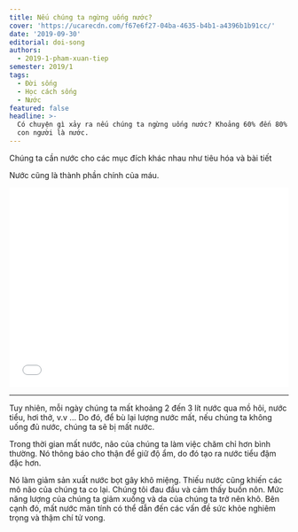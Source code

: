 ```yaml
---
title: Nếu chúng ta ngừng uống nước?
cover: 'https://ucarecdn.com/f67e6f27-04ba-4635-b4b1-a4396b1b91cc/'
date: '2019-09-30'
editorial: doi-song
authors:
  - 2019-1-pham-xuan-tiep
semester: 2019/1
tags:
  - Đời sống
  - Học cách sống
  - Nước
featured: false
headline: >-
  Có chuyện gì xảy ra nếu chúng ta ngừng uống nước? Khoảng 60% đến 80% cơ thể
  con người là nước.
---
```

Chúng ta cần nước cho các mục đích khác nhau như tiêu hóa và bài tiết



Nước cũng là thành phần chính của máu.



<iframe style="border: 0; width: 100%; height: 360px;" width="100%" height="400px" wmode="transparent" src="//www.youtube.com/embed/7VMTtM5ob5Y?autoplay=1&cc_load_policy=1" frameborder="0" allow="autoplay; encrypted-media" allowfullscreen>

</iframe>

---


Tuy nhiên, mỗi ngày chúng ta mất khoảng 2 đến 3 lít nước qua mồ hôi, nước tiểu, hơi thở, v.v ... Do đó, để bù lại lượng nước mất, nếu chúng ta không uống đủ nước, chúng ta sẽ bị mất nước.



Trong thời gian mất nước, não của chúng ta làm việc chăm chỉ hơn bình thường. Nó thông báo cho thận để giữ độ ẩm, do đó tạo ra nước tiểu đậm đặc hơn.



Nó làm giảm sản xuất nước bọt gây khô miệng. Thiếu nước cũng khiến các mô não của chúng ta co lại. Chúng tôi đau đầu và cảm thấy buồn nôn. Mức năng lượng của chúng ta giảm xuống và da của chúng ta trở nên khô. Bên cạnh đó, mất nước mãn tính có thể dẫn đến các vấn đề sức khỏe nghiêm trọng và thậm chí tử vong.
